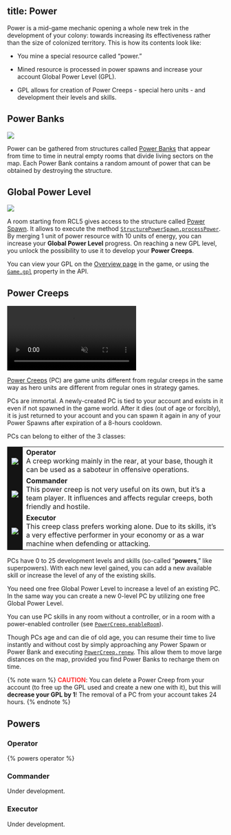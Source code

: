 title: Power
---

Power is a mid-game mechanic opening a whole new trek in the development of your colony: towards increasing its effectiveness rather than the size of colonized territory. This is how its contents look like:

* You mine a special resource called “power.”

* Mined resource is processed in power spawns and increase your account Global Power Level (GPL).

* GPL allows for creation of Power Creeps - special hero units - and development their levels and skills.

## Power Banks

![](img/power_banks.gif)

Power can be gathered from structures called [Power Banks](/api/#StructurePowerBank) that appear from time to time in neutral empty rooms that divide living sectors on the map. Each Power Bank contains a random amount of power that can be obtained by destroying the structure.

## Global Power Level

![](img/gpl.png) 

A room starting from RCL5 gives access to the structure called [Power Spawn](/api/#StructurePowerSpawn). It allows to execute the method [`StructurePowerSpawn.processPower`](/api/#StructurePowerSpawn.processPower). By merging 1 unit of power resource with 10 units of energy, you can increase your **Global Power Level** progress. On reaching a new GPL level, you unlock the possibility to use it to develop your **Power Creeps**.

You can view your GPL on the [Overview page](https://screeps.com/a/#!/overview) in the game, or using the [`Game.gpl`](/api/#Game.gpl) property in the API.  

## Power Creeps

<video autoplay loop muted playsinline>
    <source src="img/pc_anim.mp4" type="video/mp4">
</video>

[Power Creeps](/api/#PowerCreep) (PC) are game units different from regular creeps in the same way as hero units are different from regular ones in strategy games.

PCs are immortal. A newly-created PC is tied to your account and exists in it even if not spawned in the game world. After it dies (out of age or forcibly), it is just returned to your account and you can spawn it again in any of your Power Spawns after expiration of a 8-hours cooldown.

PCs can belong to either of the 3 classes: 

<table>
<tr>
<td style="padding: 10px; background: #141414"><img src="img/operator.png"></td>
<td><strong>Operator</strong><br>
A creep working mainly in the rear, at your base, though it can be used as a saboteur in offensive operations.
</td>
</tr>
<tr style="background: none">
<td style="padding: 10px; background: #141414"><img src="img/commander.png"></td>
<td><strong>Commander</strong><br>
This power creep is not very useful on its own, but it’s a team player. It influences and affects regular creeps, both friendly and hostile.
</td>
</tr>
<tr>
<td style="padding: 10px; background: #141414"><img src="img/executor.png"></td>
<td><strong>Executor</strong><br>
This creep class prefers working alone. Due to its skills, it’s a very effective performer in your economy or as a war machine when defending or attacking.
</td>
</tr> 
</table> 

PCs have 0 to 25 development levels and skills (so-called “**powers**,” like superpowers). With each new level gained, you can add a new available skill or increase the level of any of the existing skills.

You need one free Global Power Level to increase a level of an existing PC. In the same way you can create a new 0-level PC by utilizing one free Global Power Level.

You can use PC skills in any room without a controller, or in a room with a power-enabled controller (see [`PowerCreep.enableRoom`](/api/#PowerCreep.enableRoom)).

Though PCs age and can die of old age, you can resume their time to live instantly and without cost by simply approaching any Power Spawn or Power Bank and executing [`PowerCreep.renew`](/api/#PowerCreep.renew). This allow them to move large distances on the map, provided you find Power Banks to recharge them on time.

{% note warn %}
<strong style="color: #f33">CAUTION</strong>: You can delete a Power Creep from your account (to free up the GPL used and create a new one with it), but this will **decrease your GPL by 1**! The removal of a PC from your account takes 24 hours.
{% endnote %}

## Powers

### Operator

{% powers operator %}

### Commander

Under development.

### Executor 

Under development. 
